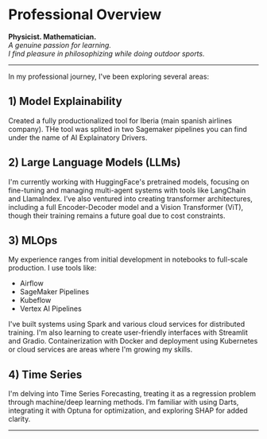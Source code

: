 # Professional Overview

**Physicist. Mathematician.**  
*A genuine passion for learning.*  
*I find pleasure in philosophizing while doing outdoor sports.*

---

In my professional journey, I've been exploring several areas:
## 1) Model Explainability
Created a fully productionalized tool for Iberia (main spanish airlines company). THe tool was splited in two Sagemaker pipelines you can find under the name of AI Explainatory Drivers.

## 2) Large Language Models (LLMs)
I'm currently working with HuggingFace's pretrained models, focusing on fine-tuning and managing multi-agent systems with tools like LangChain and LlamaIndex. I’ve also ventured into creating transformer architectures, including a full Encoder-Decoder model and a Vision Transformer (ViT), though their training remains a future goal due to cost constraints.

## 3) MLOps
My experience ranges from initial development in notebooks to full-scale production. I use tools like:
- Airflow
- SageMaker Pipelines
- Kubeflow
- Vertex AI Pipelines

I've built systems using Spark and various cloud services for distributed training. I'm also learning to create user-friendly interfaces with Streamlit and Gradio. Containerization with Docker and deployment using Kubernetes or cloud services are areas where I'm growing my skills.

## 4) Time Series
I'm delving into Time Series Forecasting, treating it as a regression problem through machine/deep learning methods. I’m familiar with using Darts, integrating it with Optuna for optimization, and exploring SHAP for added clarity.

---

